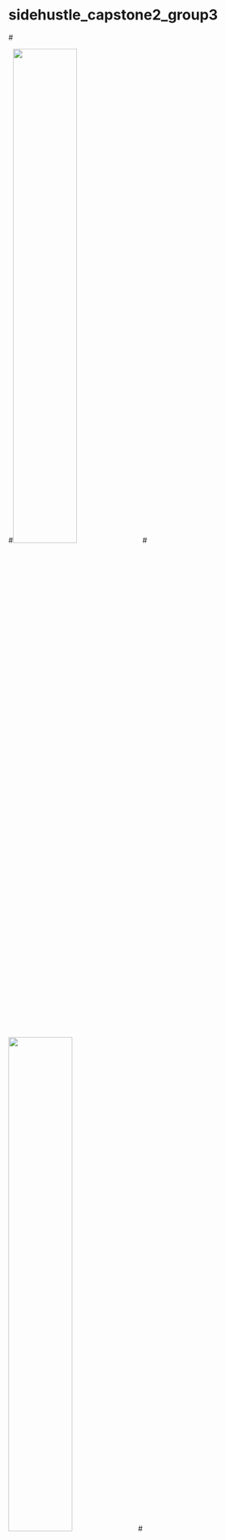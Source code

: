 # sidehustle_capstone2_group3

#<p float="left">
#<img src="https://user-images.githubusercontent.com/72768624/141939310-ab133af5-6012-4457-8d98-5ac64396d508.png" width=50% height=50%> 
#<img src="https://user-images.githubusercontent.com/72768624/141939343-fd6d77dd-c26d-4fad-8346-853f78e6b8db.png" width=50% height=50%>
#</p>

Solarized dark             |  Solarized Ocean
:-------------------------:|:-------------------------:
<img src="https://user-images.githubusercontent.com/72768624/141939310-ab133af5-6012-4457-8d98-5ac64396d508.png" width=50% height=50%> | <img src="https://user-images.githubusercontent.com/72768624/141939343-fd6d77dd-c26d-4fad-8346-853f78e6b8db.png" width=50% height=50%>


## To Get Started


- First Fork this repository so you can make changes to the app.

- To avoid conflicts, pls only work on files that will make your feature work.

- Once you finish your feature, you can make pull request to the dev branch so your feature will be merged.

- In your pull request please provide a screenshot of your complete feature. 

- REMEMBER GOOGLE IS ALWAYS YOUR FRIEND LOL.

- 🥂🥂🥂🥂🥂🥂🥂🥂🥂🥂🥂🥂🥂🥂🥂🥂🥂🥂🥂🥂🥂🥂🥂🥂🥂🥂🥂🥂🥂🥂🥂🥂🥂


- 
